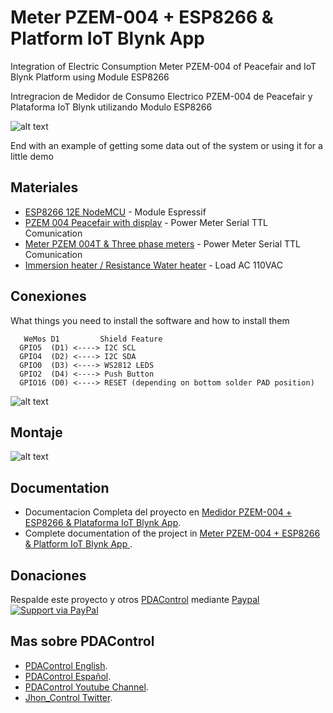 # Meter PZEM-004 + ESP8266 & Platform IoT Blynk App

Integration of Electric Consumption Meter PZEM-004 of Peacefair and IoT Blynk Platform using Module ESP8266

Intregracion de Medidor de Consumo Electrico PZEM-004 de Peacefair y Plataforma IoT Blynk utilizando Modulo ESP8266

![alt text](http://pdacontrolen.com/wp-content/uploads/2018/03/Basic-Blynk-PZEM-004_part1-768x432.png "PZEM-004 ESP8266 Blynk")

End with an example of getting some data out of the system or using it for a little demo

## Materiales 

* [ESP8266 12E NodeMCU](http://s.click.aliexpress.com/e/b6QNZfy) - Module Espressif
* [PZEM 004 Peacefair with display](http://s.click.aliexpress.com/e/YNVrZjq) - Power Meter Serial TTL Comunication
* [Meter PZEM 004T & Three phase meters](http://s.click.aliexpress.com/e/uBunmAm) - Power Meter Serial TTL Comunication
* [Immersion heater / Resistance Water heater](http://s.click.aliexpress.com/e/b6iIYZ3) - Load AC 110VAC

## Conexiones
What things you need to install the software and how to install them


```
   WeMos D1         Shield Feature
  GPIO5  (D1) <----> I2C SCL
  GPIO4  (D2) <----> I2C SDA
  GPIO0  (D3) <----> WS2812 LEDS
  GPIO2  (D4) <----> Push Button
  GPIO16 (D0) <----> RESET (depending on bottom solder PAD position)

```
![alt text](http://pdacontroles.com/wp-content/uploads/2018/03/Connection_pzem004_esp8266.png "Conexiones PZEM-004 ESP8266")



## Montaje
![alt text](http://pdacontroles.com/wp-content/uploads/2018/03/media_vista_blynk.jpg "PZEM-004 ESP8266 Blynk")



## Documentation 
* Documentacion Completa del proyecto en  [Medidor PZEM-004 + ESP8266 & Plataforma IoT Blynk App](http://pdacontroles.com/medidor-pzem-004-esp8266-plataforma-iot-blynk-app/). 
* Complete documentation of the project in [Meter PZEM-004 + ESP8266 & Platform IoT Blynk App ](http://pdacontrolen.com/meter-pzem-004-esp8266-platform-iot-blynk-app/). 


## Donaciones 
Respalde este proyecto y otros  [PDAControl](http://pdacontrolen.com)  mediante [Paypal](https://www.paypal.me/pdacontrol) 
[![Support via PayPal](https://cdn.rawgit.com/twolfson/paypal-github-button/1.0.0/dist/button.svg)](https://www.paypal.me/pdacontrol)

## Mas sobre PDAControl

* [PDAControl English](http://pdacontrolen.com). 
* [PDAControl Español](http://pdacontroles.com). 
* [PDAControl Youtube Channel](https://www.youtube.com/channel/UCv1D6zrC0ZL0PSgM6tdEpPg/videos). 
* [Jhon_Control Twitter](https://twitter.com/Jhon_Control). 


